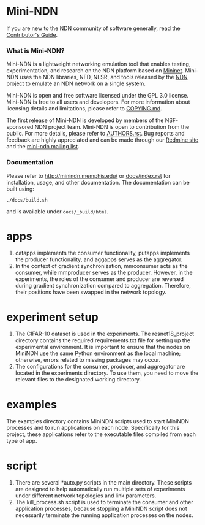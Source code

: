 Mini-NDN
========

If you are new to the NDN community of software generally, read the
[Contributor's Guide](https://github.com/named-data/.github/blob/master/CONTRIBUTING.md).

### What is Mini-NDN?

Mini-NDN is a lightweight networking emulation tool that enables testing, experimentation, and
research on the NDN platform based on [Mininet](https://github.com/mininet/mininet).
Mini-NDN uses the NDN libraries, NFD, NLSR, and tools released by the
[NDN project](http://named-data.net/codebase/platform/) to emulate an NDN network on a single system.

Mini-NDN is open and free software licensed under the GPL 3.0 license. Mini-NDN is free to all
users and developers. For more information about licensing details and limitations,
please refer to [COPYING.md](COPYING.md).

The first release of Mini-NDN is developed by members of the NSF-sponsored NDN project team.
Mini-NDN is open to contribution from the public.
For more details, please refer to [AUTHORS.rst](AUTHORS.rst).
Bug reports and feedback are highly appreciated and can be made through our
[Redmine site](http://redmine.nadmed-data.net/projects/mini-ndn) and the
[mini-ndn mailing list](http://www.lists.cs.ucla.edu/mailman/listinfo/mini-ndn).

### Documentation

Please refer to http://minindn.memphis.edu/ or [docs/index.rst](docs/index.rst) for installation, usage, and other documentation.
The documentation can be built using:

    ./docs/build.sh

and is available under `docs/_build/html`.


# apps
1. catapps implements the consumer functionality, putapps implements the producer functionality, and aggapps serves as the aggregator.
2. In the context of gradient synchronization, mmconsumer acts as the consumer, while mmproducer serves as the producer. However, in the experiments, the roles of the consumer and producer are reversed during gradient synchronization compared to aggregation. Therefore, their positions have been swapped in the network topology.

# experiment setup
1. The CIFAR-10 dataset is used in the experiments.
The resnet18_project directory contains the required requirements.txt file for setting up the experimental environment.
It is important to ensure that the nodes on MiniNDN use the same Python environment as the local machine; otherwise, errors related to missing packages may occur.
2. The configurations for the consumer, producer, and aggregator are located in the experiments directory.
To use them, you need to move the relevant files to the designated working directory.

# examples
The examples directory contains MiniNDN scripts used to start MiniNDN processes and to run applications on each node.
Specifically for this project, these applications refer to the executable files compiled from each type of app.

# script
1. There are several *auto.py scripts in the main directory.
These scripts are designed to help automatically run multiple sets of experiments under different network topologies and link parameters.
2. The kill_process.sh script is used to terminate the consumer and other application processes,
because stopping a MiniNDN script does not necessarily terminate the running application processes on the nodes.
